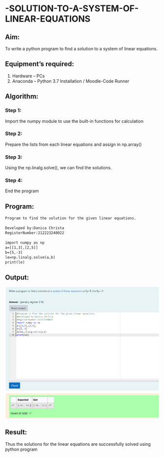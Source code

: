# -SOLUTION-TO-A-SYSTEM-OF-LINEAR-EQUATIONS
## Aim:
To write a python program to find a solution to a system of linear equations.
## Equipment’s required:
1. 	Hardware – PCs
2. 	Anaconda – Python 3.7 Installation / Moodle-Code Runner
## Algorithm:
### Step 1: 
Import the numpy module to use the built-in functions for calculation
### Step 2: 
Prepare the lists from each linear equations and assign in np.array()
### Step 3: 
Using the np.linalg.solve(), we can find the solutions.
### Step 4: 
End the program
## Program:
```
Program to find the solution for the given linear equations.

Developed by:Danica Christa
RegisterNumber:212223240022

import numpy as np
a=[[1,3],[2,5]]
b=[5,-3]
le=np.linalg.solve(a,b)
print(le)
```

## Output:

![alt text](<Screenshot 2024-04-10 101319-1.png>)

## Result: 
Thus the solutions for the linear equations are successfully solved using python program

